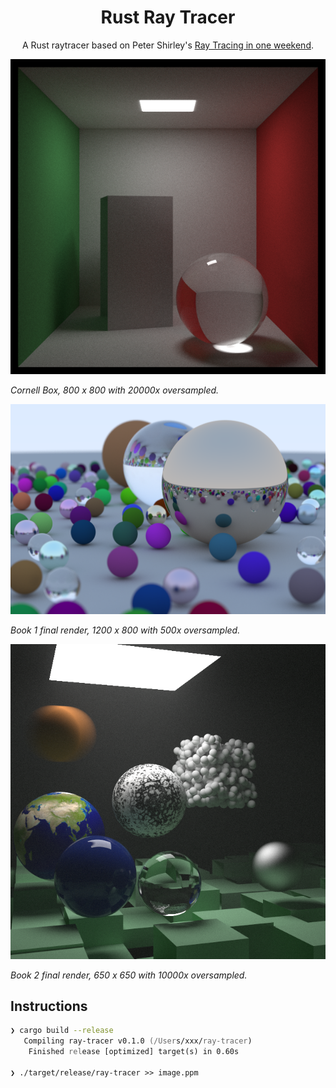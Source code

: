 <p align="center">
  <h1 align="center">
    Rust Ray Tracer
  </h1>
</p>

<p align="center">A Rust raytracer based on Peter Shirley's <a href="https://raytracing.github.io/books/RayTracingInOneWeekend.html">Ray Tracing in one weekend</a>.
</p>

<div align="center">
  <img alt="Cornell Box" src=".github/screenshots/cornell.png" >
</div>

*Cornell Box, 800 x 800 with 20000x oversampled.*

<div align="center">
  <img alt="Book 1 Final render" src=".github/screenshots/book1-final.png" >
</div>

*Book 1 final render, 1200 x 800 with 500x oversampled.*

<div align="center">
  <img alt="Book 2 Final render" src=".github/screenshots/book2-final.png" >
</div>

*Book 2 final render, 650 x 650 with 10000x oversampled.*

## Instructions

```zsh
❯ cargo build --release
   Compiling ray-tracer v0.1.0 (/Users/xxx/ray-tracer)
    Finished release [optimized] target(s) in 0.60s

❯ ./target/release/ray-tracer >> image.ppm
```
